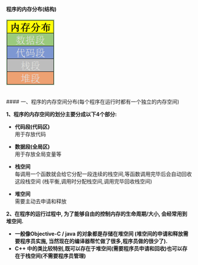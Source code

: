 #### 程序的内存分布(结构)

![](/assets/Snip20190225_1.png)

<br>
#### 一、程序的内存空间分布(每个程序在运行时都有一个独立的内存空间)

**1、程序的内存空间的划分主要分成以下4个部分:**

- **代码段(代码区)**<br>用于存放代码

- **数据段(全局区)**<br>用于存放全局变量等

- **栈空间**<br> 每调用一个函数就会给它分配一段连续的栈空间,等函数调用完毕后会自动回收这段栈空间 (栈平衡,调用时分配栈空间,调用完毕回收栈空间)

- **堆空间**<br> 需要主动去申请和释放


**2、在程序的运行过程中, 为了能够自由的控制内存的生命周期/大小, 会经常用到堆空间.** 

- **一般像Objective-C / java 的对象都是存储在堆空间 (堆空间的申请和释放需要程序员实施, 当然现在的编译器帮忙做了很多,程序员做的很少了).**
- **C++ 中的类比较特别,既可以存在于堆空间(需要程序员申请和回收)也可以存在于栈空间(不需要程序员管理)**






